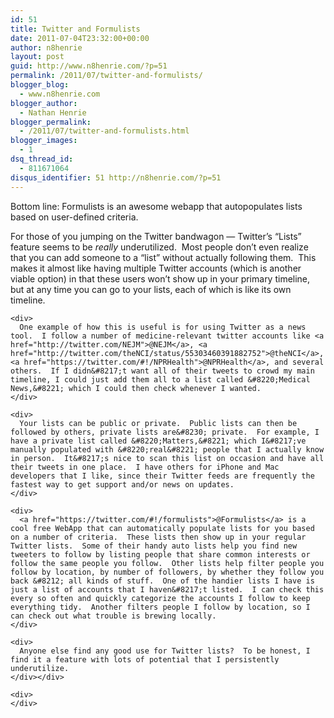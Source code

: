 ```yaml
---
id: 51
title: Twitter and Formulists
date: 2011-07-04T23:32:00+00:00
author: n8henrie
layout: post
guid: http://www.n8henrie.com/?p=51
permalink: /2011/07/twitter-and-formulists/
blogger_blog:
  - www.n8henrie.com
blogger_author:
  - Nathan Henrie
blogger_permalink:
  - /2011/07/twitter-and-formulists.html
blogger_images:
  - 1
dsq_thread_id:
  - 811671064
disqus_identifier: 51 http://n8henrie.com/?p=51
---
```

<div>
  <div>
    Bottom line: Formulists is an awesome webapp that autopopulates lists based on user-defined criteria.
  </div>
  
  <p>
    For those of you jumping on the Twitter bandwagon &#8212; Twitter&#8217;s &#8220;Lists&#8221; feature seems to be <i>really</i> underutilized.  Most people don&#8217;t even realize that you can add someone to a &#8220;list&#8221; without actually following them.  This makes it almost like having multiple Twitter accounts (which is another viable option) in that these users won&#8217;t show up in your primary timeline, but at any time you can go to your lists, each of which is like its own timeline. 
    
    <div>
      One example of how this is useful is for using Twitter as a news tool.  I follow a number of medicine-relevant twitter accounts like <a href="http://twitter.com/NEJM">@NEJM</a>, <a href="http://twitter.com/theNCI/status/55303460391882752">@theNCI</a>, <a href="https://twitter.com/#!/NPRHealth">@NPRHealth</a>, and several others.  If I didn&#8217;t want all of their tweets to crowd my main timeline, I could just add them all to a list called &#8220;Medical News,&#8221; which I could then check whenever I wanted.
    </div>
    
    <div>
      Your lists can be public or private.  Public lists can then be followed by others, private lists are&#8230; private.  For example, I have a private list called &#8220;Matters,&#8221; which I&#8217;ve manually populated with &#8220;real&#8221; people that I actually know in person.  It&#8217;s nice to scan this list on occasion and have all their tweets in one place.  I have others for iPhone and Mac developers that I like, since their Twitter feeds are frequently the fastest way to get support and/or news on updates.
    </div>
    
    <div>
      <a href="https://twitter.com/#!/formulists">@Formulists</a> is a cool free WebApp that can automatically populate lists for you based on a number of criteria.  These lists then show up in your regular Twitter lists.  Some of their handy auto lists help you find new tweeters to follow by listing people that share common interests or follow the same people you follow.  Other lists help filter people you follow by location, by number of followers, by whether they follow you back &#8212; all kinds of stuff.  One of the handier lists I have is just a list of accounts that I haven&#8217;t listed.  I can check this every so often and quickly categorize the accounts I follow to keep everything tidy.  Another filters people I follow by location, so I can check out what trouble is brewing locally.
    </div>
    
    <div>
      Anyone else find any good use for Twitter lists?  To be honest, I find it a feature with lots of potential that I persistently underutilize.
    </div></div> 
    
    <div>
    </div>